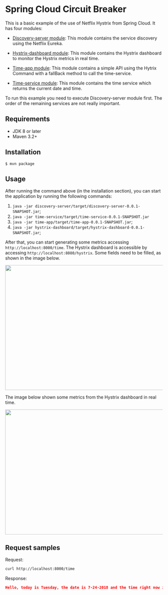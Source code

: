 # Spring Cloud Circuit Breaker

This is a basic example of the use of Netflix Hystrix from Spring Cloud.
It has four modules:

* [Discovery-server module](https://github.com/geraldoms/spring-cloud-circuit-breaker/tree/master/discovery-server):
This module contains the service discovery using the Netflix Eureka.

* [Hystrix-dashboard module](https://github.com/geraldoms/spring-cloud-circuit-breaker/tree/master/hystrix-dashboard): 
 This module contains the Hystrix dashboard to monitor the Hystrix metrics in real time.

* [Time-app module](https://github.com/geraldoms/spring-cloud-circuit-breaker/tree/master/time-app): 
This module contains a simple API using the Hytrix Command with a fallBack method to call the time-service.

* [Time-service module](https://github.com/geraldoms/spring-cloud-circuit-breaker/tree/master/time-service): 
This module contains the time service which returns the current date and time.

To run this example you need to execute Discovery-server module first. The order of the remaining services are not really important.

## Requirements
* JDK 8 or later
* Maven 3.2+

## Installation 
`$ mvn package`

## Usage 

After running the command above (in the installation section), you can start the application by running the following commands:   
 
 1. `java -jar discovery-server/target/discovery-server-0.0.1-SNAPSHOT.jar`;
 2. `java -jar time-service/target/time-service-0.0.1-SNAPSHOT.jar`
 3. `java -jar time-app/target/time-app-0.0.1-SNAPSHOT.jar`;
 4. `java -jar hystrix-dashboard/target/hystrix-dashboard-0.0.1-SNAPSHOT.jar`;

After that, you can start generating some metrics accessing `http://localhost:8000/time`.
The Hystrix dashboard is accessible by accessing `http://localhost:8080/hystrix`. Some fields need to be filled, 
as shown in the image below.

<p align="center">
  <img width="540" height="400" src="https://user-images.githubusercontent.com/13106549/43150469-020934b4-8f38-11e8-92f7-e97e8e21445a.png">
</p>

The image below shown some metrics from the Hystrix dashboard in real time.

<p align="center">
  <img width="540" height="400" src="https://user-images.githubusercontent.com/13106549/43150494-126256a6-8f38-11e8-88d4-bdad67c2ea33.png">
</p>

## Request samples 

Request:
```bash
curl http://localhost:8000/time
```
Response:
```json
Hello, today is Tuesday, the date is 7-24-2018 and the time right now is 11:50:28.
```
